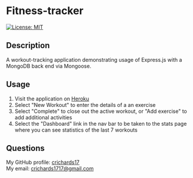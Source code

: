 # Fitness-tracker
  [![License: MIT](https://img.shields.io/badge/License-MIT-yellow.svg)](https://opensource.org/licenses/MIT)  

## Description  
  A workout-tracking application demonstrating usage of Express.js with a MongoDB back end via Mongoose. 

## Usage  
<ol>
<li>Visit the application on <a href="https://fitness-tracker-cr.herokuapp.com/">Heroku</a></li>
<li>Select "New Workout" to enter the details of a an exercise</li>
<li>Select "Complete" to close out the active workout, or "Add exercise" to add additional activities</li>
<li>Select the "Dashboard" link in the nav bar to be taken to the stats page where you can see statistics of the last 7 workouts</li>
</ol>

## Questions  
My GitHub profile: [crichards17](https://github/crichards17)  
My email: [crichards1717@gmail.com](crichards1717@gmail.com)  